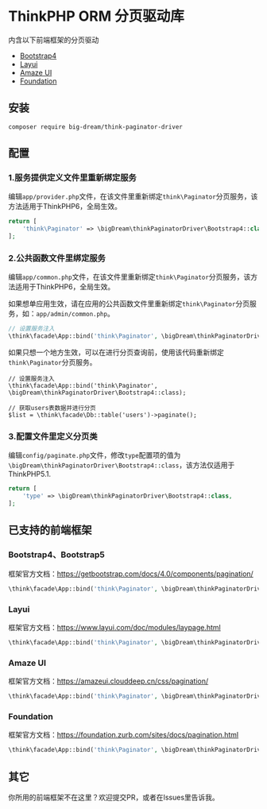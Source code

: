 # ThinkPHP ORM 分页驱动库

内含以下前端框架的分页驱动

* [Bootstrap4](#bootstrap4)
* [Layui](#layui)
* [Amaze UI](#amaze-ui)
* [Foundation](#foundation)

## 安装
```
composer require big-dream/think-paginator-driver
```

## 配置

### 1.服务提供定义文件里重新绑定服务
编辑`app/provider.php`文件，在该文件里重新绑定`think\Paginator`分页服务，该方法适用于ThinkPHP6，全局生效。
```php
return [
    'think\Paginator' => \bigDream\thinkPaginatorDriver\Bootstrap4::class
];
```

### 2.公共函数文件里绑定服务
编辑`app/common.php`文件，在该文件里重新绑定`think\Paginator`分页服务，该方法适用于ThinkPHP6，全局生效。

如果想单应用生效，请在应用的公共函数文件里重新绑定`think\Paginator`分页服务，如：`app/admin/common.php`。

```php
// 设置服务注入
\think\facade\App::bind('think\Paginator', \bigDream\thinkPaginatorDriver\Bootstrap4::class);
```

如果只想一个地方生效，可以在进行分页查询前，使用该代码重新绑定`think\Paginator`分页服务。

```
// 设置服务注入
\think\facade\App::bind('think\Paginator', \bigDream\thinkPaginatorDriver\Bootstrap4::class);

// 获取users表数据并进行分页
$list = \think\facade\Db::table('users')->paginate();
```

### 3.配置文件里定义分页类
编辑`config/paginate.php`文件，修改`type`配置项的值为`\bigDream\thinkPaginatorDriver\Bootstrap4::class`，该方法仅适用于ThinkPHP5.1.
```php
return [
    'type' => \bigDream\thinkPaginatorDriver\Bootstrap4::class,
];
```

## 已支持的前端框架

### Bootstrap4、Bootstrap5
框架官方文档：https://getbootstrap.com/docs/4.0/components/pagination/
```php
\think\facade\App::bind('think\Paginator', \bigDream\thinkPaginatorDriver\Bootstrap4::class);
```

### Layui
框架官方文档：https://www.layui.com/doc/modules/laypage.html
```php
\think\facade\App::bind('think\Paginator', \bigDream\thinkPaginatorDriver\Layui::class);
```

### Amaze UI
框架官方文档：https://amazeui.clouddeep.cn/css/pagination/
```php
\think\facade\App::bind('think\Paginator', \bigDream\thinkPaginatorDriver\AmazeUI::class);
```

### Foundation
框架官方文档：https://foundation.zurb.com/sites/docs/pagination.html
```php
\think\facade\App::bind('think\Paginator', \bigDream\thinkPaginatorDriver\Foundation::class);
```

## 其它
你所用的前端框架不在这里？欢迎提交PR，或者在Issues里告诉我。
